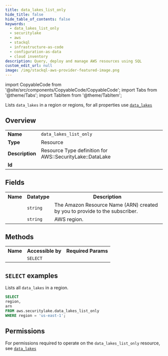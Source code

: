 ```yaml
---
title: data_lakes_list_only
hide_title: false
hide_table_of_contents: false
keywords:
  - data_lakes_list_only
  - securitylake
  - aws
  - stackql
  - infrastructure-as-code
  - configuration-as-data
  - cloud inventory
description: Query, deploy and manage AWS resources using SQL
custom_edit_url: null
image: /img/stackql-aws-provider-featured-image.png
---
```


import CopyableCode from '@site/src/components/CopyableCode/CopyableCode';
import Tabs from '@theme/Tabs';
import TabItem from '@theme/TabItem';

Lists <code>data_lakes</code> in a region or regions, for all properties use <a href="/services/serviceName/data_lakes/"><code>data_lakes</code></a>

## Overview
<table>
<tbody>
<tr><td><b>Name</b></td><td><code>data_lakes_list_only</code></td></tr>
<tr><td><b>Type</b></td><td>Resource</td></tr>
<tr><td><b>Description</b></td><td>Resource Type definition for AWS::SecurityLake::DataLake</td></tr>
<tr><td><b>Id</b></td><td><CopyableCode code="aws.securitylake.data_lakes_list_only" /></td></tr>
</tbody>
</table>

## Fields
<table>
<tbody>
<tr><th>Name</th><th>Datatype</th><th>Description</th></tr><tr><td><CopyableCode code="arn" /></td><td><code>string</code></td><td>The Amazon Resource Name (ARN) created by you to provide to the subscriber.</td></tr>
<tr><td><CopyableCode code="region" /></td><td><code>string</code></td><td>AWS region.</td></tr>
</tbody>
</table>

## Methods

<table>
<tbody>
  <tr>
    <th>Name</th>
    <th>Accessible by</th>
    <th>Required Params</th>
  </tr>
  <tr>
    <td><CopyableCode code="list_resources" /></td>
    <td><code>SELECT</code></td>
    <td><CopyableCode code="region" /></td>
  </tr>
</tbody>
</table>

## `SELECT` examples
Lists all <code>data_lakes</code> in a region.
```sql
SELECT
region,
arn
FROM aws.securitylake.data_lakes_list_only
WHERE region = 'us-east-1';
```


## Permissions

For permissions required to operate on the <code>data_lakes_list_only</code> resource, see <a href="/services/securitylake/data_lakes/#permissions"><code>data_lakes</code></a>

